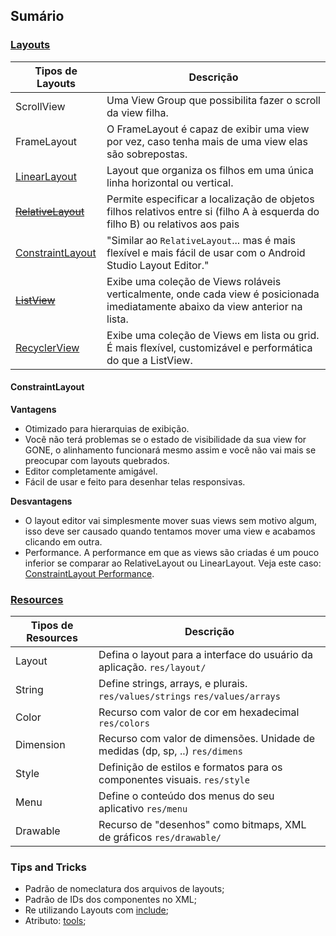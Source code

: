 
## Sumário

### [Layouts](https://developer.android.com/guide/topics/ui/declaring-layout)

| Tipos de Layouts | Descrição |
| ------------- |-------------|
| ScrollView| Uma View Group que possibilita fazer o scroll da view filha. |
| FrameLayout | O FrameLayout é capaz de exibir uma view por vez, caso tenha mais de uma view elas são sobrepostas.  |
| [LinearLayout](https://developer.android.com/guide/topics/ui/layout/linear) | Layout que organiza os filhos em uma única linha horizontal ou vertical. |
| [~~RelativeLayout~~](https://developer.android.com/guide/topics/ui/layout/relative) | Permite especificar a localização de objetos filhos relativos entre si (filho A à esquerda do filho B) ou relativos aos pais |
| [ConstraintLayout](https://developer.android.com/training/constraint-layout) | "Similar ao `RelativeLayout`... mas é mais flexível e mais fácil de usar com o Android Studio Layout Editor." |
| [~~ListView~~](https://developer.android.com/reference/android/widget/ListView) | Exibe uma coleção de Views roláveis verticalmente, onde cada view é posicionada imediatamente abaixo da view anterior na lista.|  
| [RecyclerView](https://developer.android.com/guide/topics/ui/layout/recyclerview) | Exibe uma coleção de Views em lista ou grid. É mais flexível, customizável e performática do que a ListView. |

#### ConstraintLayout

**Vantagens**

- Otimizado para hierarquias de exibição.
- Você não terá problemas se o estado de visibilidade da sua view for GONE, o alinhamento funcionará mesmo assim e você não vai mais se preocupar com layouts quebrados.
- Editor completamente amigável.
- Fácil de usar e feito para desenhar telas responsivas.

**Desvantagens**

- O layout editor vai simplesmente mover suas views sem motivo algum, isso deve ser causado quando tentamos mover uma view e acabamos clicando em outra.
- Performance. A performance em que as views são criadas é um pouco inferior se comparar ao RelativeLayout ou LinearLayout. Veja este caso: [ConstraintLayout Performance](https://medium.com/@krpiotrek/constraintlayout-performance-c1455c7984d7).

### [Resources](https://developer.android.com/guide/topics/resources/available-resources)

| Tipos de Resources        | Descrição           |
| ------------- |-------------|
| Layout | Defina o layout para a interface do usuário da aplicação. `res/layout/` |
| String | Define strings, arrays, e plurais. `res/values/strings` `res/values/arrays` |
| Color | Recurso com valor de cor em hexadecimal `res/colors` |
| Dimension | Recurso com valor de dimensões. Unidade de medidas (dp, sp, ..) `res/dimens`|
| Style | Definição de estilos e formatos para os componentes visuais. `res/style`|
| Menu | Define o conteúdo dos menus do seu aplicativo `res/menu`|
| Drawable | Recurso de "desenhos" como bitmaps, XML de gráficos `res/drawable/` |

### Tips and Tricks
- Padrão de nomeclatura dos arquivos de layouts;
- Padrão de IDs dos componentes no XML;
- Re utilizando Layouts com [include](https://developer.android.com/training/improving-layouts/reusing-layouts);
- Atributo: [tools](https://developer.android.com/studio/write/tool-attributes);
